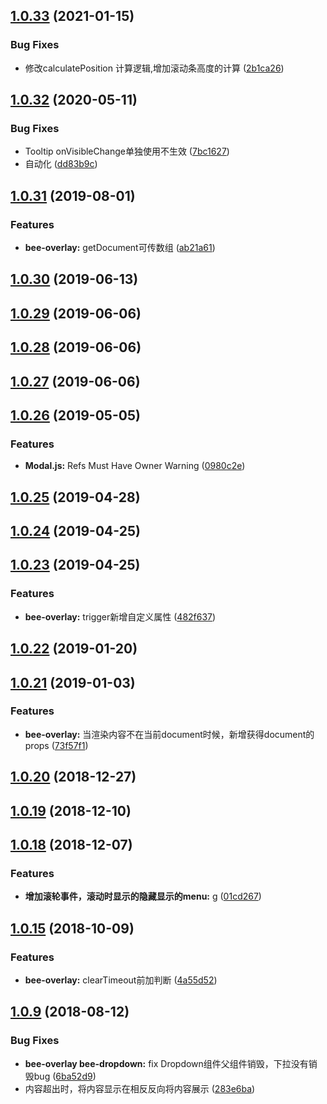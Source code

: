 ## [1.0.33](https://github.com/tinper-bee/overlay/compare/v1.0.32...v1.0.33) (2021-01-15)


### Bug Fixes

* 修改calculatePosition 计算逻辑,增加滚动条高度的计算 ([2b1ca26](https://github.com/tinper-bee/overlay/commit/2b1ca26d5f8805d87350daff24324e1b40aba6cd))



## [1.0.32](https://github.com/tinper-bee/overlay/compare/v1.0.31...v1.0.32) (2020-05-11)


### Bug Fixes

* Tooltip onVisibleChange单独使用不生效 ([7bc1627](https://github.com/tinper-bee/overlay/commit/7bc1627fa668ea2357de553d4cf3aebb5012ec33))
* 自动化 ([dd83b9c](https://github.com/tinper-bee/overlay/commit/dd83b9c7b5498efaca6c7a6cf1e986285e1512d8))



<a name="1.0.31"></a>
## [1.0.31](https://github.com/tinper-bee/overlay/compare/v1.0.30...v1.0.31) (2019-08-01)


### Features

* **bee-overlay:** getDocument可传数组 ([ab21a61](https://github.com/tinper-bee/overlay/commit/ab21a61))



<a name="1.0.30"></a>
## [1.0.30](https://github.com/tinper-bee/overlay/compare/v1.0.29...v1.0.30) (2019-06-13)



<a name="1.0.29"></a>
## [1.0.29](https://github.com/tinper-bee/overlay/compare/v1.0.28...v1.0.29) (2019-06-06)



<a name="1.0.28"></a>
## [1.0.28](https://github.com/tinper-bee/overlay/compare/v1.0.27...v1.0.28) (2019-06-06)



<a name="1.0.27"></a>
## [1.0.27](https://github.com/tinper-bee/overlay/compare/v1.0.26...v1.0.27) (2019-06-06)



<a name="1.0.26"></a>
## [1.0.26](https://github.com/tinper-bee/overlay/compare/v1.0.25...v1.0.26) (2019-05-05)


### Features

* **Modal.js:** Refs Must Have Owner Warning ([0980c2e](https://github.com/tinper-bee/overlay/commit/0980c2e))



<a name="1.0.25"></a>
## [1.0.25](https://github.com/tinper-bee/overlay/compare/v1.0.24...v1.0.25) (2019-04-28)



<a name="1.0.24"></a>
## [1.0.24](https://github.com/tinper-bee/overlay/compare/v1.0.23...v1.0.24) (2019-04-25)



<a name="1.0.23"></a>
## [1.0.23](https://github.com/tinper-bee/overlay/compare/v1.0.22...v1.0.23) (2019-04-25)


### Features

* **bee-overlay:** trigger新增自定义属性 ([482f637](https://github.com/tinper-bee/overlay/commit/482f637))



<a name="1.0.22"></a>
## [1.0.22](https://github.com/tinper-bee/overlay/compare/v1.0.21...v1.0.22) (2019-01-20)



<a name="1.0.21"></a>
## [1.0.21](https://github.com/tinper-bee/overlay/compare/v1.0.20...v1.0.21) (2019-01-03)


### Features

* **bee-overlay:** 当渲染内容不在当前document时候，新增获得document的props ([73f57f1](https://github.com/tinper-bee/overlay/commit/73f57f1))



<a name="1.0.20"></a>
## [1.0.20](https://github.com/tinper-bee/overlay/compare/v1.0.19...v1.0.20) (2018-12-27)



<a name="1.0.19"></a>
## [1.0.19](https://github.com/tinper-bee/overlay/compare/v1.0.18...v1.0.19) (2018-12-10)



<a name="1.0.18"></a>
## [1.0.18](https://github.com/tinper-bee/overlay/compare/v1.0.15...v1.0.18) (2018-12-07)


### Features

* **增加滚轮事件，滚动时显示的隐藏显示的menu:** g ([01cd267](https://github.com/tinper-bee/overlay/commit/01cd267))



<a name="1.0.15"></a>
## [1.0.15](https://github.com/tinper-bee/overlay/compare/v1.0.9...v1.0.15) (2018-10-09)


### Features

* **bee-overlay:** clearTimeout前加判断 ([4a55d52](https://github.com/tinper-bee/overlay/commit/4a55d52))



<a name="1.0.9"></a>
## [1.0.9](https://github.com/tinper-bee/overlay/compare/6ba52d9...v1.0.9) (2018-08-12)


### Bug Fixes

* **bee-overlay bee-dropdown:** fix Dropdown组件父组件销毁，下拉没有销毁bug ([6ba52d9](https://github.com/tinper-bee/overlay/commit/6ba52d9))
* 内容超出时，将内容显示在相反反向将内容展示 ([283e6ba](https://github.com/tinper-bee/overlay/commit/283e6ba))



